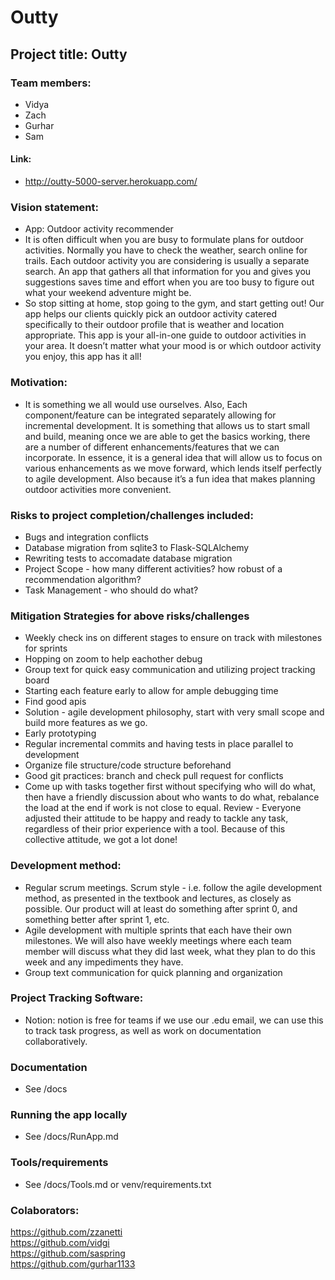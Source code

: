 # Outty

## Project title: Outty

### Team members:
  * Vidya
  * Zach
  * Gurhar
  * Sam

#### Link:
* http://outty-5000-server.herokuapp.com/
  
### Vision statement: 
* App: Outdoor activity recommender
* It is often difficult when you are busy to formulate plans for outdoor activities. Normally you have to check the weather, search online for trails. Each outdoor activity you are considering is usually a separate search. An app that gathers all that information for you and gives you suggestions saves time and effort when you are too busy to figure out what your weekend adventure might be.
* So stop sitting at home, stop going to the gym, and start getting out! Our app helps our clients quickly pick an outdoor activity catered specifically to their outdoor profile that is weather and location appropriate. This app is your all-in-one guide to outdoor activities in your area. It doesn’t matter what your mood is or which outdoor activity you enjoy, this app has it all! 

### Motivation:
* It is something we all would use ourselves. Also, Each component/feature can be integrated separately allowing for incremental development. It is something that allows us to start small and build, meaning once we are able to get the basics working, there are a number of different enhancements/features that we can incorporate. In essence, it is a general idea that will allow us to focus on various enhancements as we move forward, which lends itself perfectly to agile development. Also because it’s a fun idea that makes planning outdoor activities more convenient.


### Risks to project completion/challenges included:
* Bugs and integration conflicts
* Database migration from sqlite3 to Flask-SQLAlchemy
* Rewriting tests to accomadate database migration
* Project Scope - how many different activities? how robust of a recommendation algorithm? 
* Task Management - who should do what?


### Mitigation Strategies for above risks/challenges
* Weekly check ins on different stages to ensure on track with milestones for sprints
* Hopping on zoom to help eachother debug
* Group text for quick easy communication and utilizing project tracking board
* Starting each feature early to allow for ample debugging time
* Find good apis
* Solution - agile development philosophy, start with very small scope and build more features as we go.
* Early prototyping
* Regular incremental commits and having tests in place parallel to development
* Organize file structure/code structure beforehand
* Good git practices: branch and check pull request for conflicts
* Come up with tasks together first without specifying who will do what, then have a friendly discussion about who wants to do what, rebalance the load at the end if work is not close to equal. Review - Everyone adjusted their attitude to be happy and ready to tackle any task, regardless of their prior experience with a tool. Because of this collective attitude, we got a lot done! 

### Development method:
* Regular scrum meetings. Scrum style - i.e. follow the agile development method, as presented in the textbook and lectures, as closely as possible. Our product will at least do something after sprint 0, and something better after sprint 1, etc. 
* Agile development with multiple sprints that each have their own milestones. We will also have weekly meetings where each team member will discuss what they did last week, what they plan to do this week and any impediments they have.
* Group text communication for quick planning and organization

### Project Tracking Software:
* Notion: notion is free for teams if we use our .edu email, we can use this to track task progress, as well as work on documentation collaboratively.

### Documentation
* See /docs

### Running the app locally
* See /docs/RunApp.md

### Tools/requirements
* See /docs/Tools.md or venv/requirements.txt

### Colaborators:
https://github.com/zzanetti <br>
https://github.com/vidgi <br>
https://github.com/saspring <br>
https://github.com/gurhar1133 <br>
